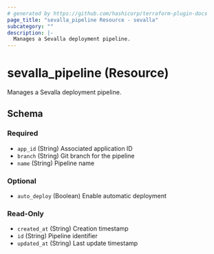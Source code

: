 ```yaml
---
# generated by https://github.com/hashicorp/terraform-plugin-docs
page_title: "sevalla_pipeline Resource - sevalla"
subcategory: ""
description: |-
  Manages a Sevalla deployment pipeline.
---
```


# sevalla_pipeline (Resource)

Manages a Sevalla deployment pipeline.



<!-- schema generated by tfplugindocs -->
## Schema

### Required

- `app_id` (String) Associated application ID
- `branch` (String) Git branch for the pipeline
- `name` (String) Pipeline name

### Optional

- `auto_deploy` (Boolean) Enable automatic deployment

### Read-Only

- `created_at` (String) Creation timestamp
- `id` (String) Pipeline identifier
- `updated_at` (String) Last update timestamp
